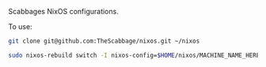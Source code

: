 Scabbages NixOS configurations.

To use:
```bash
git clone git@github.com:TheScabbage/nixos.git ~/nixos

sudo nixos-rebuild switch -I nixos-config=$HOME/nixos/MACHINE_NAME_HERE/configuration.nix
```
